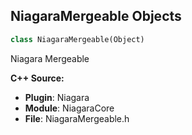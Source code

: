 ## NiagaraMergeable Objects

```python
class NiagaraMergeable(Object)
```

Niagara Mergeable

**C++ Source:**

- **Plugin**: Niagara
- **Module**: NiagaraCore
- **File**: NiagaraMergeable.h

<a id="unreal.NiagaraDataInterfaceBase"></a>